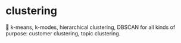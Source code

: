 # clustering
:tea: k-means, k-modes, hierarchical clustering, DBSCAN for all kinds of purpose: customer clustering, topic clustering.
